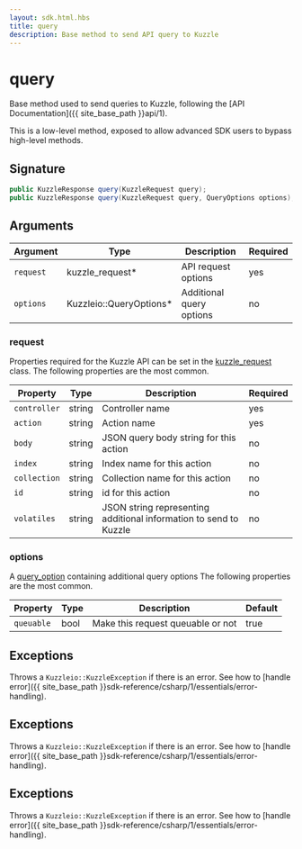 ```yaml
---
layout: sdk.html.hbs
title: query
description: Base method to send API query to Kuzzle
---
```


# query

Base method used to send queries to Kuzzle, following the [API Documentation]({{ site_base_path }}api/1).

<div class="alert alert-warning">
This is a low-level method, exposed to allow advanced SDK users to bypass high-level methods.
</div>

## Signature

```csharp
public KuzzleResponse query(KuzzleRequest query);
public KuzzleResponse query(KuzzleRequest query, QueryOptions options);
```

## Arguments

| Argument  | Type             | Description              | Required |
| --------- | ---------------- | ------------------------ | -------- |
| `request` | kuzzle_request\* | API request options      | yes      |
| `options` | Kuzzleio::QueryOptions\*  | Additional query options | no       |

### **request**

Properties required for the Kuzzle API can be set in the [kuzzle_request](https://github.com/kuzzleio/sdk-go/blob/1.x/internal/wrappers/headers/kuzzlesdk.h#L51) class.
The following properties are the most common.

| Property     | Type         | Description                                                        | Required |
| ------------ | ------------ | ------------------------------------------------------------------ | -------- |
| `controller` |  string | Controller name                                                    | yes      |
| `action`     |  string | Action name                                                        | yes      |
| `body`       |  string | JSON query body string for this action                             | no       |
| `index`      |  string | Index name for this action                                         | no       |
| `collection` |  string | Collection name for this action                                    | no       |
| `id`         |  string | id for this action                                                 | no       |
| `volatiles`  |  string | JSON string representing additional information to send to Kuzzle | no       |

### **options**

A [query_option](https://github.com/kuzzleio/sdk-go/blob/1.x/internal/wrappers/headers/kuzzlesdk.h#L169) containing additional query options
The following properties are the most common.

| Property   | Type    | Description                       | Default |
| ---------- | ------- | --------------------------------- | ------- |
| `queuable` | bool | Make this request queuable or not | true    |

## Exceptions

Throws a `Kuzzleio::KuzzleException` if there is an error. See how to [handle error]({{ site_base_path }}sdk-reference/csharp/1/essentials/error-handling).

## Exceptions

Throws a `Kuzzleio::KuzzleException` if there is an error. See how to [handle error]({{ site_base_path }}sdk-reference/csharp/1/essentials/error-handling).

## Exceptions

Throws a `Kuzzleio::KuzzleException` if there is an error. See how to [handle error]({{ site_base_path }}sdk-reference/csharp/1/essentials/error-handling).


